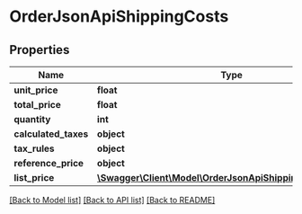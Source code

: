 # OrderJsonApiShippingCosts

## Properties
Name | Type | Description | Notes
------------ | ------------- | ------------- | -------------
**unit_price** | **float** |  | 
**total_price** | **float** |  | 
**quantity** | **int** |  | 
**calculated_taxes** | **object** |  | [optional] 
**tax_rules** | **object** |  | [optional] 
**reference_price** | **object** |  | [optional] 
**list_price** | [**\Swagger\Client\Model\OrderJsonApiShippingCostsListPrice**](OrderJsonApiShippingCostsListPrice.md) |  | [optional] 

[[Back to Model list]](../../README.md#documentation-for-models) [[Back to API list]](../../README.md#documentation-for-api-endpoints) [[Back to README]](../../README.md)

